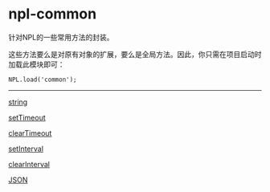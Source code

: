 # npl-common

针对NPL的一些常用方法的封装。

这些方法要么是对原有对象的扩展，要么是全局方法。因此，你只需在项目启动时加载此模块即可：

    NPL.load('common');

*****

[string](https://github.com/caoyongfeng0214/nplcommon/wiki/string)

[setTimeout](https://github.com/caoyongfeng0214/nplcommon/wiki/setTimeout)

[clearTimeout](https://github.com/caoyongfeng0214/nplcommon/wiki/clearTimeout)

[setInterval](https://github.com/caoyongfeng0214/nplcommon/wiki/setInterval)

[clearInterval](https://github.com/caoyongfeng0214/nplcommon/wiki/clearInterval)

[JSON](https://github.com/caoyongfeng0214/nplcommon/wiki/JSON)
